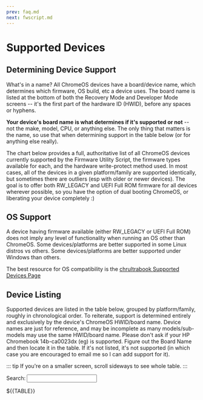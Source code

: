 ```yaml
---
prev: faq.md
next: fwscript.md
---
```


<!--
NOTE - do not edit the supported-devices.md file, edit the template file in the supported-devices folder
-->

# Supported Devices

## Determining Device Support

What's in a name? All ChromeOS devices have a board/device name, which determines which firmware, OS build, etc a device uses. The board name is listed at the bottom of both the Recovery Mode and Developer Mode screens -- it's the first part of the hardware ID (HWID), before any spaces or hyphens. 

**Your device's board name is what determines if it's supported or not** -- not the make, model, CPU, or anything else. The only thing that matters is the name, so use that when determining support in the table below (or for anything else really).

The chart below provides a full, authoritative list of all ChromeOS devices currently supported by the Firmware Utility Script, the firmware types available for each, and the hardware write-protect method used. In most cases, all of the devices in a given platform/family are supported identically, but sometimes there are outliers (esp with older or newer devices). The goal is to offer both RW_LEGACY and UEFI Full ROM firmware for all devices wherever possible, so you have the option of dual booting ChromeOS, or liberating your device completely :)

## OS Support

A device having firmware available (either RW_LEGACY or UEFI Full ROM) does not imply any level of functionality when running an OS other than ChromeOS. Some devices/platforms are better supported in some Linux distros vs others. Some devices/platforms are better supported under Windows than others.

The best resource for OS compatibility is the [chrultrabook Supported Devices Page](https://docs.chrultrabook.com/docs/firmware/supported-devices.html)



## Device Listing

Supported devices are listed in the table below, grouped by platform/family, roughly in chronological order. To reiterate, support is determined entirely and exclusively by the device's ChromeOS HWID/board name. Device names are just for reference, and may be incomplete as many models/sub-models may use the same HWID/board name. Please don't ask if your HP Chromebook 14b-ca0023dx (eg) is supported. Figure out the Board Name and then locate it in the table. If it's not listed, it's not supported (in which case you are encouraged to email me so I can add support for it).

::: tip
If you're on a smaller screen, scroll sideways to see whole table.
:::

<AddScript script-url="../../supported-devices.js"/>
<p>Search: <input type="text" class="deviceSearch"></p>

<div class="deviceTable">
${{TABLE}}
</div>
